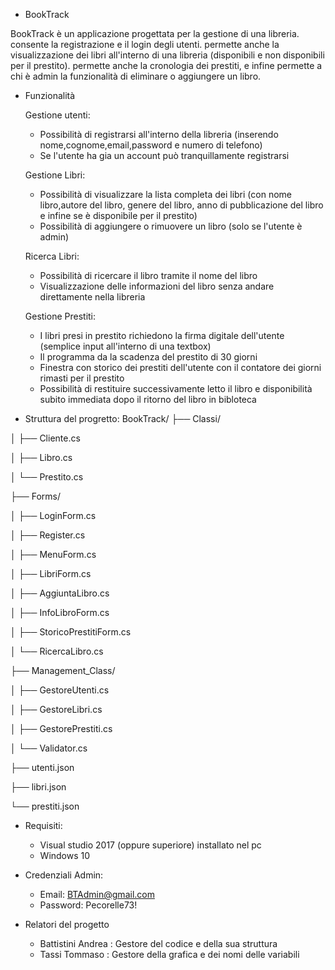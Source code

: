 - BookTrack
  
BookTrack è un applicazione progettata per la gestione di una libreria. 
consente la registrazione e il login degli utenti.
permette anche la visualizzazione dei libri all'interno di una libreria (disponibili e non disponibili per il prestito).
permette anche la cronologia dei prestiti, e  infine permette a chi è admin la funzionalità di eliminare o aggiungere un libro.

- Funzionalità
  
  Gestione utenti:
  - Possibilità di registrarsi all'interno della libreria (inserendo nome,cognome,email,password e numero di telefono)
  - Se l'utente ha gia un account può tranquillamente registrarsi

  Gestione Libri:

  - Possibilità di visualizzare la lista completa dei libri (con nome libro,autore del libro, genere del libro, anno di pubblicazione del libro e infine se è disponibile per il prestito)
  - Possibilità di aggiungere o rimuovere un libro (solo se l'utente è admin)

  Ricerca Libri:
  
  - Possibilità di ricercare il libro tramite il nome del libro
  - Visualizzazione delle informazioni del libro senza andare direttamente nella libreria
  
  Gestione Prestiti:
  
  - I libri presi in prestito richiedono la firma digitale dell'utente (semplice input all'interno di una textbox)
  - Il programma da la scadenza del prestito di 30 giorni
  - Finestra con storico dei prestiti dell'utente con il contatore dei giorni rimasti per il prestito
  - Possibilità di restituire successivamente letto il libro e disponibilità subito immediata dopo il ritorno del libro in bibloteca

- Struttura del progretto:
BookTrack/
├── Classi/

│   ├── Cliente.cs

│   ├── Libro.cs

│   └── Prestito.cs

├── Forms/

│   ├── LoginForm.cs

│   ├── Register.cs

│   ├── MenuForm.cs

│   ├── LibriForm.cs

│   ├── AggiuntaLibro.cs

│   ├── InfoLibroForm.cs

│   ├── StoricoPrestitiForm.cs

│   └── RicercaLibro.cs

├── Management_Class/

│   ├── GestoreUtenti.cs

│   ├── GestoreLibri.cs

│   ├── GestorePrestiti.cs

│   └── Validator.cs

├── utenti.json

├── libri.json

└── prestiti.json




- Requisiti:
  
  - Visual studio 2017 (oppure superiore) installato nel pc
  - Windows 10

- Credenziali Admin:
  
  - Email: BTAdmin@gmail.com
  - Password: Pecorelle73! 


- Relatori del progetto
  
  - Battistini Andrea : Gestore del codice e della sua struttura 
  - Tassi Tommaso : Gestore della grafica e dei nomi delle variabili
    
